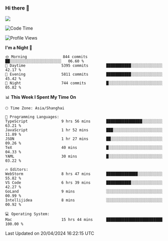 ### Hi there 👋

<!--
**JJAYCHEN1e/jjaychen1e** is a ✨ _special_ ✨ repository because its `README.md` (this file) appears on your GitHub profile.

Here are some ideas to get you started:

- 🔭 I’m currently working on ...
- 🌱 I’m currently learning ...
- 👯 I’m looking to collaborate on ...
- 🤔 I’m looking for help with ...
- 💬 Ask me about ...
- 📫 How to reach me: ...
- 😄 Pronouns: ...
- ⚡ Fun fact: ...
-->

[![](https://github-readme-stats.vercel.app/api?username=jjaychen1e&show_icons=true)](https://github.com/jjaychen1e/github-readme-stats?count_private=true)

<!--START_SECTION:waka-->
![Code Time](http://img.shields.io/badge/Code%20Time-1%2C119%20hrs%2012%20mins-blue)

![Profile Views](http://img.shields.io/badge/Profile%20Views-0-blue)

**I'm a Night 🦉** 

```text
🌞 Morning                844 commits         ██░░░░░░░░░░░░░░░░░░░░░░░   06.60 % 
🌆 Daytime                5395 commits        ███████████░░░░░░░░░░░░░░   42.17 % 
🌃 Evening                5811 commits        ███████████░░░░░░░░░░░░░░   45.42 % 
🌙 Night                  744 commits         █░░░░░░░░░░░░░░░░░░░░░░░░   05.82 % 
```


📊 **This Week I Spent My Time On** 

```text
🕑︎ Time Zone: Asia/Shanghai

💬 Programming Languages: 
TypeScript               9 hrs 56 mins       ████████████████░░░░░░░░░   63.21 % 
JavaScript               1 hr 52 mins        ███░░░░░░░░░░░░░░░░░░░░░░   11.89 % 
JSON                     1 hr 27 mins        ██░░░░░░░░░░░░░░░░░░░░░░░   09.26 % 
TeX                      40 mins             █░░░░░░░░░░░░░░░░░░░░░░░░   04.33 % 
YAML                     30 mins             █░░░░░░░░░░░░░░░░░░░░░░░░   03.22 % 

🔥 Editors: 
WebStorm                 8 hrs 47 mins       ██████████████░░░░░░░░░░░   55.82 % 
VS Code                  6 hrs 39 mins       ███████████░░░░░░░░░░░░░░   42.27 % 
GoLand                   9 mins              ░░░░░░░░░░░░░░░░░░░░░░░░░   00.99 % 
Intellijidea             8 mins              ░░░░░░░░░░░░░░░░░░░░░░░░░   00.92 % 

💻 Operating System: 
Mac                      15 hrs 44 mins      █████████████████████████   100.00 % 
```


 Last Updated on 20/04/2024 16:22:15 UTC
<!--END_SECTION:waka-->
